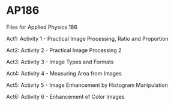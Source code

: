 # AP186
Files for Applied Physics 186 <p>
Act1: Activity 1 - Practical Image Processing, Ratio and Proportion <p>
Act2: Activity 2 - Practical Image Processing 2 <p>
Act3: Activity 3 - Image Types and Formats <p>
Act4: Activity 4 - Measuring Area from Images <p>
Act5: Activity 5 - Image Enhancement by Histogram Manipulation <p>
Act6: Activity 6 - Enhancement of Color Images

